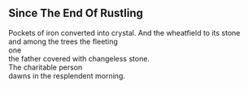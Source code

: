 Since The End Of Rustling
-------------------------
Pockets of iron converted into crystal. And the wheatfield to its stone  
and among the trees the fleeting  
one  
the father covered with changeless stone.  
The charitable person  
dawns in the resplendent morning.  
